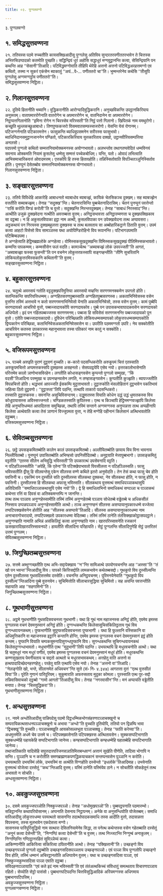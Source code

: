 ```yaml
---
title: ०३. पुग्गलवग्गो

---
```

३. पुग्गलवग्गो  


## १. समिद्धसुत्तवण्णना

२१. ततियस्स पठमे रुच्चतीति कायसक्खिआदीसु पुग्गलेसु अतिविय सुन्दरतरपणीततरभावेन ते चित्तस्स अभिरुचिउप्पादको कतमोति पुच्छति। सद्धिन्द्रियं धुरं अहोसि सद्धाधुरं मग्गवुट्ठानन्ति कत्वा, सेसिन्द्रियानि पन कथन्ति आह ‘‘सेसानी’’तिआदि। पटिविद्धमग्गोवाति तीहिपि थेरेहि अत्तनो अत्तनो पटिविद्धअरहत्तमग्गो एव कथितो, तस्मा न सुकरं एकंसेन ब्याकातुं ‘‘अयं…पे॰… पणीततरो चा’’ति। भुम्मन्तरेनेव कथेसि ‘‘तीसुपि पुग्गलेसु अग्गमग्गट्ठोव पणीततरो’’ति।  
समिद्धसुत्तवण्णना निट्ठिता।  


## २. गिलानसुत्तवण्णना

२२. दुतिये हितानीति भब्यानि। वुद्धिकरानीति आरोग्यादिवुद्धिकरानि। अनुच्छविकन्ति उपट्ठानकिरियाय अनुरूपम्। वातापमाररोगेनाति वातरोगेन च अपमाररोगेन च, वातनिदानेन वा अपमाररोगेन। निट्ठप्पत्तगिलानोति ‘‘इमिना रोगेन न चिरस्सेव मरिस्सती’’ति निट्ठं पत्तो गिलानो। खिपितकं नाम वमथुरोगो। कच्छूति थुल्लकच्छुआबाधो। तिणपुप्फकजरो विसमवातसम्फस्सजरोगो। येसन्ति येसं रोगानम्। पटिजग्गनेनाति पटिकारमत्तेन। फासुकन्ति ब्याधिवूपसमनेन सरीरस्स फासुभावो। ब्याधिनिदानसमुट्ठानजाननेन पण्डितो, पटिकारकिरियाय युत्तकारिताय दक्खो, उट्ठानवीरियसम्पत्तिया अनलसो।  
पदपरमो पुग्गलो कथितो सम्मत्तनियामोक्कमनस्स अयोग्गभावतो। अलभन्तोव तथागतप्पवेदितं धम्मविनयं सवनाय ओक्कमति नियामं कुसलेसु धम्मेसु सम्मत्तं पच्चेकबोधिम्। यन्ति, यतो। ओवादं लभित्वाति आभिसमाचारिकवत्तं ओवादमत्तम्। एत्तकोपि हि तस्स हितावहोति। तन्निस्सितोवाति विपञ्चितञ्ञुनिस्सितोव होति। पुनप्पुनं देसेतब्बोव सम्मत्तनियामोक्कमनस्स योग्गभावतो।  
गिलानसुत्तवण्णना निट्ठिता।  


## ३. सङ्खारसुत्तवण्णना

२३. ततिये विविधेहि आकारेहि आबाधनतो ब्याबाधोव ब्याबज्झं, कायिकं चेतसिकञ्च दुक्खम्। सह ब्याबज्झेन वत्ततीति सब्याबज्झम्। तेनाह ‘‘सदुक्ख’’न्ति। चेतनारासिन्ति पुब्बचेतनादिरासिम्। चेतनं पुनप्पुनं पवत्तेन्तो ‘‘रासिं करोति पिण्डं करोती’’ति च वुत्तो। सदुक्खन्ति निरन्तरदुक्खम्। तेनाह ‘‘साबाधं निरस्साद’’न्ति। अत्थीति उजुकं दुक्खवेदना नत्थीति अवत्तब्बत्ता वुत्तम्। अनिट्ठसभावत्ता अनिट्ठारम्मणत्ता च दुक्खपक्खिकाव सा दट्ठब्बा। न हि अकुसलविपाका इट्ठा नाम अत्थी, कुसलविपाका पन उपेक्खावेदना तत्थ अप्पावसरा। अट्ठकथायं पन निरयस्स दुक्खबहुलत्ता दुक्खस्स च तत्थ बलवताय सा अब्बोहारिकट्ठाने ठिताति वुत्तम्। उपमं कत्वा आहटो विसेसो विय सामञ्ञस्स यथा अयोपिण्डिरोहिनो विय रूपानन्ति। पटिभागउपमाति पटिबिम्बउपमा।  
ते अग्गहेत्वाति हेट्ठिमब्रह्मलोके अग्गहेत्वा। वोमिस्सकसुखदुक्खन्ति विमिस्सकसुखदुक्खं पीतिमिस्सकभावतो। कम्मन्ति पापकम्मम्। कम्मसीसेन फलं वदति। कामञ्चेत्थ ‘‘अब्याबज्झं लोकं उपपज्जती’’ति आगतं, ‘‘अब्याबज्झा फस्सा फुसन्ती’’ति पन वचनेन लोकुत्तरफस्सापि सङ्गय्हन्तीति ‘‘तीणि सुचरितानि लोकियलोकुत्तरमिस्सकानि कथितानी’’ति वुत्तम्।  
सङ्खारसुत्तवण्णना निट्ठिता।  


## ४. बहुकारसुत्तवण्णना

२४. चतुत्थे अवस्सयं गतोति वट्टदुक्खपरिमुत्तिया अवस्सयो मय्हन्ति सरणगमनक्कमेन उपगतो होति। सतन्तिकन्ति सपरियत्तिधम्मम्। अग्गहितसरणपुब्बस्साति अग्गहितपुब्बसरणस्स। अकताभिनिवेसस्स वसेन वुत्तन्ति तस्मिं अत्तभावे न कतो सरणगमनाभिनिवेसो येनाति अकताभिनिवेसो, तस्स वसेन वुत्तम्। कामं पुब्बेपि सरणदायको आचरियो वुत्तो, पब्बज्जादायकोपि सरणदायकोव। पुब्बे पन उपासकभावापादकवसेन सरणदायको अधिप्पेतो। इदं पन गहितपब्बज्जस्स सरणगमनम्। पब्बजा हि सविसेसं सरणगमनन्ति पब्बज्जादायको पुन वुत्तो। एतेति पब्बज्जादायकादयो। दुविधेन परिच्छिन्नाति लोकियधम्मसम्पापको लोकुत्तरधम्मसम्पापकोति द्विप्पकारेन परिच्छिन्ना, कताभिनिवेसअकताभिनिवेसवसेन वा। उपरीति पठममग्गतो उपरि। नेव सक्कोतीति आचरियेन कतस्स उपकारस्स महानुभावत्ता तस्स पतिकारं नाम कातुं न सक्कोति।  
बहुकारसुत्तवण्णना निट्ठिता।  


## ५. वजिरूपमसुत्तवण्णना

२५. पञ्चमे अरुइति पुराणं दुट्ठवणं वुच्चति। क-कारो पदसन्धिकरोति अरुकूपमं चित्तं एतस्साति अरुकूपमचित्तो अप्पमत्तकस्सपि दुक्खस्स असहनतो। सेसपदद्वयेपि एसेव नयो। इत्तरकालोभासेनाति परित्तमेव कालो ञाणोभासविरहेन। लगतीति कोधासङ्गवसेन कुप्पन्तो पुग्गलो सम्मुखा, ‘‘किं वदसी’’तिआदिना परम्मुखा च उपनय्हनवसेन लगति, न तण्हासङ्गवसेन। कुप्पतीति कुज्झति। ब्यापज्जतीति विपन्नचित्तो होति। थद्धभावं आपज्जति ईसकम्पि मुदुत्ताभावतो। दुट्ठारुकोति मंसलोहितानं दुट्ठभावेन पकतिभावं जहित्वा ठितो दुट्ठवणो। ‘‘दुट्ठारुता’’तिपि पठन्ति, तत्थापि ताकारो पदसन्धिकरो।  
तस्साति दुट्ठारुकस्स। सवनन्ति असुचिविसन्दनम्। उद्धुमातस्स वियाति कोधेन उद्धं उद्धं धुमातकस्स विय कोधूपायासस्स अविस्सज्जनतो। चण्डिकतस्साति कुपितस्स। एत्थ च किञ्चापि हेट्ठिममग्गवज्झापि किलेसा तेहि अनुप्पत्तिधम्मतं आपादितत्ता समुच्छिन्ना, तथापि तस्मिं सन्ताने अग्गमग्गस्स अनुप्पन्नत्ता तत्थ अप्पहीनापि किलेसा अत्थेवाति कत्वा तेसं ञाणानं विज्जूपमता वुत्ता, न तेहि मग्गेहि पहीनानं किलेसानं अत्थिभावतोति दट्ठब्बम्।  
वजिरूपमसुत्तवण्णना निट्ठिता।  


## ६. सेवितब्बसुत्तवण्णना

२६. छट्ठे उपसङ्कमितब्बोति कालेन कालं उपसङ्कमितब्बो। अल्लीयितब्बोति छायाय विय विना भावनाय निल्लीयितब्बो। पुनप्पुनं उपासितब्बोति अभिण्हसो उपनिसीदितब्बो। अनुद्दयाति मेत्तापुब्बभागो। उपसङ्कमितुं वट्टतीति ‘‘एतस्स सीलेन अभिवुद्धि भविस्सती’’ति उपकारत्थं उपसेवनादि वट्टति।  
न पटिहञ्ञिस्सतीति ‘‘अपेहि, किं एतेना’’ति पटिक्खेपाभावतो पियसीलत्ता न पटिहञ्ञिस्सति। फासु भविस्सतीति द्वीसु हि सीलवन्तेसु एकेन सीलस्स वण्णे कथिते इतरो अनुमोदति। तेन तेसं कथा फासु चेव होति पवत्तिनी च। एकस्मिं पन दुस्सीले सति दुस्सीलस्स सीलकथा दुक्कथा, नेव सीलकथा होति, न फासु होति, न पवत्तिनी। दुस्सीलस्स हि सीलकथा अफासु भविस्सति। सीलकथाय वुत्तमत्थं समाधिपञ्ञाकथासुपि अतिदिसति ‘‘समाधिपञ्ञाकथासुपि एसेव नयो’’ति। द्वे हि समाधिलाभिनो समाधिकथं सप्पञ्ञा च पञ्ञाकथं कथेन्ता रत्तिं वा दिवसं वा अतिक्कमन्तम्पि न जानन्ति।  
तत्थ तत्थ पञ्ञाय अनुग्गहेस्सामीति तस्मिं तस्मिं अनुग्गहेतब्बे पञ्ञाय सोधेतब्बे वड्ढेतब्बे च अधिकसीलं निस्साय उप्पन्नपञ्ञाय अनुग्गहेस्सामीति अत्थो। तञ्च अनुग्गण्हनं सीलस्स असप्पायानुपकारधम्मे वज्जेत्वा तप्पटिपक्खसेवनेन होतीति आह ‘‘सीलस्स असप्पाये’’तिआदि। सीलस्स असप्पायानुपकारधम्मा नाम अनाचारागोचरादयो, तप्पटिपक्खतो उपकारधम्मा वेदितब्बा। तस्मिं तस्मिं ठानेति तंतंसिक्खाकोट्ठासपदट्ठाने। अनुग्गण्हाति नामाति अभिन्नं असंकिलिट्ठं कत्वा अनुग्गण्हाति नाम। खारपरिस्सावनेति रजकानं ऊसखारादिखारपरिस्सावनपटे। हायतीति सीलादिना परिहायति। सेट्ठं पुग्गलन्ति सीलादिगुणेहि सेट्ठं उत्तरितरं उत्तमं पुग्गलम्।  
सेवितब्बसुत्तवण्णना निट्ठिता।  


## ७. जिगुच्छितब्बसुत्तवण्णना

२७. सत्तमे अब्भुग्गच्छतीति एत्थ अभि-सद्दापेक्खाय ‘‘न’’न्ति सामिअत्थे उपयोगवचनन्ति आह ‘‘अस्सा’’ति ‘‘तं खो पन भवन्त’’न्तिआदीसु विय। पापको कित्तिसद्दोति लामकभावेन कथेतब्बसद्दो। गूथकूपो विय दुस्सील्यन्ति एतेन दुस्सीलस्स गूथसदिसत्तमेव दस्सेति। वचनन्ति अनिट्ठवचनम्। पुरिमनयेनेवाति ‘‘गूथकूपो विय दुस्सील्य’’न्तिआदिना पुब्बे वुत्तनयेन। सुचिमित्तोति सीलाचारसुद्धिया सुचिमित्तो। सह अयन्ति पवत्तन्तीति सहायाति आह ‘‘सहगामिनो’’ति।  
जिगुच्छितब्बसुत्तवण्णना निट्ठिता।  


## ८. गूथभाणीसुत्तवण्णना

२८. अट्ठमे गूथभाणीति गूथसदिसवचनत्ता गूथभाणी। यथा हि गूथं नाम महाजनस्स अनिट्ठं होति, एवमेव इमस्स पुग्गलस्स वचनं देवमनुस्सानं अनिट्ठं होति। दुग्गन्धकथन्ति किलेसासुचिसंकिलिट्ठताय गूथं विय दुग्गन्धवायनकथम्। पुप्फभाणीति सुपुप्फसदिसवचनत्ता पुप्फभाणी । यथा हि फुल्लानि वस्सिकानि वा अधिमुत्तिकानि वा महाजनस्स इट्ठानि कन्तानि होन्ति, एवमेव इमस्स पुग्गलस्स वचनं देवमनुस्सानं इट्ठं होति कन्तम्। पुप्फानि वियाति चम्पकसुमनादिसुगन्धपुप्फानि विय। सुगन्धकथन्ति सुचिगन्धवायनकथं किलेसदुग्गन्धाभावतो। मधुभाणीति एत्थ ‘‘मुदुभाणी’’तिपि पठन्ति। उभयत्थापि हि मधुरवचनोति अत्थो। यथा हि चतुमधुरं नाम मधुरं पणीतं, एवमेव इमस्स पुग्गलस्स वचनं देवमनुस्सानं मधुरं होति। मधुरकथन्ति कण्णसुखताय पेमनीयताय च सद्दतो अत्थतो च मधुरसभावकथम्। अत्तहेतु वाति अत्तनो वा हत्थपादादिच्छेदनहरणहेतु। परहेतु वाति एत्थापि एसेव नयो। तेनाह ‘‘अत्तनो वा’’तिआदि।  
‘‘नेलङ्गोति खो, भन्ते, सीलानमेतं अधिवचन’’न्ति सुत्ते (सं॰ नि॰ ४.३४७) आगतत्ता वुत्तं ‘‘एत्थ वुत्तसीलं विया’’ति। पूरेति गुणानं पारिपूरियम्। सुकुमाराति अफरुसताय मुदुका कोमला। पुरस्साति एत्थ पुर-सद्दो तन्निवासिवाचको दट्ठब्बो ‘‘गामो आगतो’’तिआदीसु विय। तेनाह ‘‘नगरवासीन’’न्ति। मनं अप्पायति वड्ढेतीति मनापा। तेनाह ‘‘चित्तवुद्धिकरा’’ति।  
गूथभाणीसुत्तवण्णना निट्ठिता।  


## ९. अन्धसुत्तवण्णना

२९. नवमे अन्धोतिआदीसु पाळिपदेसु पठमो दिट्ठधम्मिकभोगसंहरणपञ्ञाचक्खुनो च सम्परायिकत्थसाधनपञ्ञाचक्खुनो च अभावा ‘‘अन्धो’’ति वुच्चति दुतियोपि, ततियो पन द्विन्नम्पि भावा ‘‘द्विचक्खू’’ति वुच्चति। पञ्ञाचक्खूति आयकोसल्लभूता पञ्ञाचक्खु। तेनाह ‘‘फातिं करेय्या’’ति। अधमुत्तमेति अधमे चेव उत्तमे च। पटिपक्खवसेनाति पटिपक्खस्स अत्थितावसेन। सुक्कसप्पटिभागाति सुक्कधम्मेहि पहायकेहि सप्पटिभागाति जानेय्य। कण्हसप्पटिभागाति कण्हधम्मेहि पहातब्बेहि सप्पटिभागाति जानेय्य।  
तथाजातिकाति यादिसेहि सपुत्तदारपरिजनसञातिमित्तबन्धवग्गं अत्तानं सुखेति पीणेति, तादिसा भोगापि न सन्ति। पुञ्ञानि च न करोतीति समणब्राह्मणकपणद्धिकयाचकानं सन्तप्पनवसेन पुञ्ञानि न करोति। उभयत्थाति उभयस्मिं लोके, उभयस्मिं वा अत्थेति विग्गहोति दस्सेन्तो ‘‘इधलोके’’तिआदिमाह। उभयेनाति वुत्तमत्थं योजेत्वा दस्सेतुं ‘‘कथ’’न्तिआदि वुत्तम्। यस्मिं ठानेति यस्मिंयेव ठाने। न सोचतीति सोकहेतूनं तत्थ अभावतो न सोचति।  
अन्धसुत्तवण्णना निट्ठिता।  


## १०. अवकुज्जसुत्तवण्णना

३०. दसमे अवकुज्जपञ्ञोति निक्कुज्जपञ्ञो। तेनाह ‘‘अधोमुखपञ्ञो’’ति। पुब्बपट्ठपनाति पठमारम्भो। सन्निट्ठानन्ति कथापरियोसानम्। अप्पनाति देसनाय निट्ठापनम्। अनेके वा अनुसन्धियोति योजेतब्बम्। समाधि वातिआदीसु लोकुत्तरधम्मा परमत्थतो सासनन्ति तदत्थोपादकसमाधि तस्स आदीति वुत्तो, तदासन्नत्ता विपस्सना, तस्स मूलभावेन एकदेसत्ता मग्गो।  
सासनस्स पारिपूरिसुद्धियो नाम सत्थारा देसितनियामेनेव सिद्धा, ता पनेत्थ कथेन्तस्स वसेन गहेतब्बाति दस्सेतुं ‘‘अनूनं कत्वा देसेन्ती’’ति, ‘‘निग्गण्ठिं कत्वा देसेन्ती’’ति च वुत्तम्। तत्थ निज्जटन्ति निग्गुम्बं अनाकुलम्। निग्गण्ठिन्ति गण्ठिट्ठानरहितं सुविञ्ञेय्यं कत्वा।  
आकिण्णानीति आकिरित्वा संकिरित्वा ठपितानीति अत्थो। तेनाह ‘‘पक्खित्तानी’’ति। उच्छङ्गो विय उच्छङ्गपञ्ञो पुग्गलो दट्ठब्बोति उच्छङ्गसदिसपञ्ञताय उच्छङ्गपञ्ञो। एवं पञ्ञा विय पुग्गलोपि उच्छङ्गो विय होति, तस्मिं धम्मानं अचिरट्ठानतोति अधिप्पायेन वुत्तम्। यथा च उच्छङ्गसदिसा पञ्ञा, एवं निक्कुज्जकुम्भसदिसा पञ्ञा एवाति दट्ठब्बा।  
संविदहनपञ्ञायाति ‘‘एवं कते इदं नाम भविस्सती’’ति एवं तंतंअत्थकिच्चं संविधातुं समत्थताय विचारणपञ्ञाय रहितो। सेय्योति सेट्ठो पासंसो। पुब्बभागपटिपदन्ति चित्तविसुद्धिआदिकं अरियमग्गस्स अधिगमाय पुब्बभागपटिपत्तिम्।  
अवकुज्जसुत्तवण्णना निट्ठिता।  
पुग्गलवग्गवण्णना निट्ठिता।  